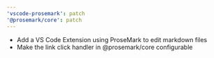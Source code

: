 ```yaml
---
'vscode-prosemark': patch
'@prosemark/core': patch
---
```


- Add a VS Code Extension using ProseMark to edit markdown files
- Make the link click handler in @prosemark/core configurable
